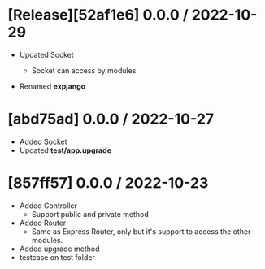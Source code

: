 # [Release][52af1e6] 0.0.0 / 2022-10-29
- Updated Socket
  - Socket can access by modules

- Renamed **expjango**


# [abd75ad] 0.0.0 / 2022-10-27
- Added Socket
- Updated **test/app.upgrade** 

# [857ff57] 0.0.0 / 2022-10-23
- Added Controller
  - Support public and private method
- Added Router
  - Same as Express Router, only but it's support to access the other modules.
- Added upgrade method
 - testcase on test folder
